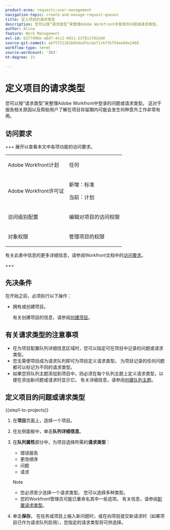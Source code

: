 ```yaml
---
product-area: requests;user-management
navigation-topic: create-and-manage-request-queues
title: 定义项目的请求类型
description: 您可以按“请求类型”来整理Adobe Workfront中登录的问题或请求类型。
author: Alina
feature: Work Management
exl-id: 627749bb-a8d7-4cc2-9d11-237811f82eb8
source-git-commit: abf5f21281b05dedfecbe71c6ffbf54ee69e2460
workflow-type: tm+mt
source-wordcount: '363'
ht-degree: 1%

---
```


# 定义项目的请求类型

<!-- Audited: 6/2025 -->

您可以按“请求类型”来整理Adobe Workfront中登录的问题或请求类型。 这对于报告相关原因以及帮助用户了解在项目存留期内可能会发生何种意外工作非常有用。

## 访问要求

+++ 展开以查看本文中各项功能的访问要求。

<table style="table-layout:auto"> 
 <col> 
 <col> 
 <tbody> 
  <tr> 
   <td role="rowheader">Adobe Workfront计划</td> 
   <td> <p>任何</p> </td> 
  </tr> 
  <tr> 
   <td role="rowheader">Adobe Workfront许可证</td> 
   <td>
    <p>新增：标准</p>
    <p>当前：计划</p></td>  
  </tr> 
  <tr> 
   <td role="rowheader">访问级别配置</td> 
   <td> <p>编辑对项目的访问权限</p></td> 
  </tr> 
  <tr> 
   <td role="rowheader">对象权限</td> 
   <td> <p>管理项目的权限</p></td> 
  </tr> 
 </tbody> 
</table>

有关此表中信息的更多详细信息，请参阅Workfront文档中的[访问要求](/help/quicksilver/administration-and-setup/add-users/access-levels-and-object-permissions/access-level-requirements-in-documentation.md)。

+++

## 先决条件

在开始之前，必须执行以下操作：

* 拥有或创建项目。

  有关创建项目的信息，请参阅[创建项目](../../../manage-work/projects/create-projects/create-project.md)。

## 有关请求类型的注意事项

* 在为项目配置队列详细信息区域时，您可以指定可在项目中记录的问题或请求类型。
* 您无需使项目成为请求队列即可为项目定义请求类型。 为项目记录的任何问题都可以标记为不同的请求类型。
* 如果您将队列主题添加到项目中，则必须在每个队列主题上定义请求类型，以便在添加新问题或请求时显示它。 有关详细信息，请参阅[创建队列主题](../../../manage-work/requests/create-and-manage-request-queues/create-queue-topics.md)。

## 定义项目的问题或请求类型

{{step1-to-projects}}

1. 在&#x200B;**项目**&#x200B;页面上，选择一个项目。
1. 在左侧面板中，单击&#x200B;**队列详细信息**。
1. 在&#x200B;**队列属性**&#x200B;部分中，为项目选择所需的&#x200B;**请求类型**：
   * 错误报告
   * 更改顺序
   * 问题
   * 请求

   >[!NOTE]
   >
   >* 您必须至少选择一个请求类型。 您可以选择多种类型。
   >* 您的Workfront管理员可能已重命名其中一些选项。 有关信息，请参阅[配置请求类型](../../../administration-and-setup/set-up-workfront/configure-system-defaults/configure-request-types.md)。

1. 单击&#x200B;**保存**。 在任务或项目上输入新问题时，或在向项目提交新请求时（如果项目已作为请求队列启用），您指定的请求类型将可供选择。
